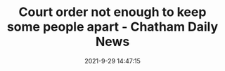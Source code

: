 ---
"title": "Court order not enough to keep some people apart - Chatham Daily News"
"date": "2021-9-29 14:47:15"
"feed_name": "GOOGLENEWSINDUSTRIAL"
"feed_website": "https://news.google.com/search?q=industrial%2Bincident&hl=en-US&gl=US&ceid=US:en"
"feed_rss": "https://news.google.com/rss/search?q=industrial%2Bincident&hl=en-US&gl=US&ceid=US:en"
"link": "https://www.chathamdailynews.ca/news/local-news/court-order-not-enough-to-keep-some-people-apart"
"source": "{'href': 'https://www.chathamdailynews.ca', 'title': 'Chatham Daily News'}"
"file": "_posts/2021-1-1-d9239bc992e44e2917fd201f72f3f172496b80fa.md"
"accident": "0"
"drilling": "0"
"dead": "0"
"injured": "0"
"arrested": "0"
"where": "unknown site"
"causes": "unknown"
"place": "unknown place"
---